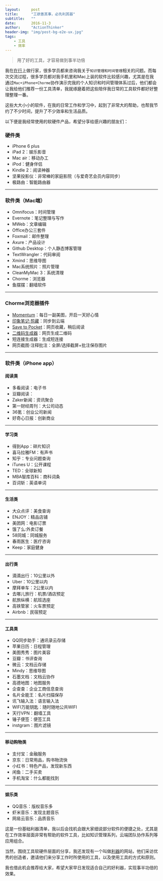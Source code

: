 ```yaml
---
layout:     post
title:      "工欲善其事，必先利其器"
subtitle:   ""
date:       2016-11-3 
author:     "ActionThinker"
header-img: "img/post-bg-e2e-ux.jpg"
tags:
    - 工具
    - 效率
---
```


>用了好的工具，才容易做到事半功倍

我在[在行](http://www.zaih.com/mentor/84789490/)上做行家，很多学员都来咨询我关于`知识管理和时间管理`相关的问题。而每次交流过程，很多学员都对我手机里和Mac上装的软件比较感兴趣，尤其是在我通过`Mac+iPhone+Chorme`协作演示完我的个人知识和时间管理体系过后，他们都会让我给他们推荐一份工具清单，我就琢磨着把这些陪伴我日常的工具软件都好好整理整理一番。

这些大大小小的软件，在我的日常工作和学习中，起到了非常大的帮助，也帮我节约了不少时间，提升了不少效率和生活品质。

以下便是我经常使用的软硬件产品，希望分享给感兴趣的朋友们：

### 硬件类
* iPhone 6 plus
* iPad 2：娱乐影音
* Mac air：移动办工
* iPod：健身伴侣
* Kindle 2：阅读神器
* 坚果投影仪：非常棒的家庭影院（与爱奇艺会员内容同步）
* 极路由：智能路由器
 
 ---
 
### 软件类（Mac端）
* Omnifocus：时间管理
* Evernote：笔记整理与写作
* MWeb：文章编辑
* Office办公三套件
* Foxmail：邮件整理
* Axure：产品设计
* Github Desktop：个人静态博客管理
* TextWrangler：代码审阅
* Xmind：思维导图
* Mac系统照片：照片管理
* CleanMyMac 3：系统清理
* Chorme：浏览器
* 鱼摆摆：翻墙软件

---

### Chorme浏览器插件
* [Momentum](https://chrome.google.com/webstore/detail/momentum/laookkfknpbbblfpciffpaejjkokdgca)：每日一副美图，开启一天好心情
* [印象笔记·剪藏](https://chrome.google.com/webstore/detail/evernote-web-clipper/pioclpoplcdbaefihamjohnefbikjilc)：同步到云端
* [Save to Pocket](https://chrome.google.com/webstore/detail/save-to-pocket/niloccemoadcdkdjlinkgdfekeahmflj)：网页收藏，稍后阅读
* [二维码生成器](https://chrome.google.com/webstore/detail/%E4%BA%8C%E7%BB%B4%E7%A0%81%E7%94%9F%E6%88%90%E5%99%A8/ajaomcmkalmeeahjfdklkcjbljhbokjl)：网页生成二维码
* 短连接生成器：生成短连接
* 网页截图·注释批注：全屏/选择截屏+批注保存图片

---

### 软件类（iPhone app）

#### 阅读类
* 多看阅读：电子书
* 豆瓣阅读：
* Zaker新闻：资讯聚合
* 第一财经周刊：大公司动态
* 36氪：创业公司新闻
* 好奇心日报：创新商业

---

#### 学习类
* 得到App：碎片知识
* 喜马拉雅FM：有声书
* 知乎：专业问题查询
* iTunes U：公开课程
* TED：全球新知
* MBA智库百科：商科词条
* 百词斩：英语单词

---

#### 生活类
* 大众点评：美食查询
* ENJOY：精品店铺
* 美团网：电影订票
* 饿了么:外卖订餐
* 58同城：同城服务
* 春雨医生：医疗咨询
* Keep：家庭健身

---

#### 出行类
* 滴滴出行：10公里以外
* Uber：10公里以内
* 摩拜单车：2公里以内
* 去哪儿旅行：机票/酒店预定
* 航旅纵横：航班选座
* 高铁管家：火车票预定
* Airbnb：民宿预定

---

#### 工具类
* QQ同步助手：通讯录云存储
* 苹果日历：日程管理
* 美图秀秀：图片美容
* 豆瓣：书评查询
* 微云：文档云存储
* Mindy：思维导图
* 石墨文档：文档云协作
* 高德地图：地图服务
* 企查查：企业工商信息查询
* 名片全能王：名片扫描保存
* 讯飞输入法：语言输入法
* WIFI万能钥匙：随时随地公共WIFI
* 天行VPN：翻墙工具
* 锤子便签：便签工具
* instgram：图片滤镜

---

#### 移动购物类
* 支付宝：金融服务
* 京东：日常用品，购书物流快
* 小红书：特色产品，发现新东西
* 闲鱼：二手买卖
* 手机淘宝：什么都能找到

---

#### 娱乐类
* QQ音乐：版权音乐多
* 虾米音乐：发现主题音乐
* 网易云音乐：品质音乐


这是一份基础利器清单，我以后会找机会跟大家细说部分软件的便捷之处，尤其是在工作效率层面非常有帮助的软件工具，比如知识管理系列，云端团队协作系列等应用组合。

当然，围绕工具软硬件层面的分享，我还发现有一个叫做[利器](http://liqi.io/)的网站，他们采访优秀的创造者，邀请他们来分享工作时所使用的工具，以及使用工具的方式和原则。

我也借此机会推荐给大家，希望大家早日发现适合自己的好利器，实现事半功倍的效果。


